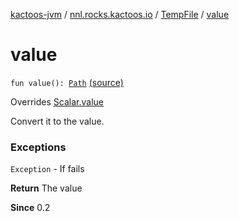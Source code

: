 [kactoos-jvm](../../index.md) / [nnl.rocks.kactoos.io](../index.md) / [TempFile](index.md) / [value](./value.md)

# value

`fun value(): `[`Path`](http://docs.oracle.com/javase/8/docs/api/java/nio/file/Path.html) [(source)](https://github.com/neonailol/kactoos/blob/master/kactoos-jvm/src/main/kotlin/nnl/rocks/kactoos/io/TempFile.kt#L88)

Overrides [Scalar.value](../../nnl.rocks.kactoos/-scalar/value.md)

Convert it to the value.

### Exceptions

`Exception` - If fails

**Return**
The value

**Since**
0.2

